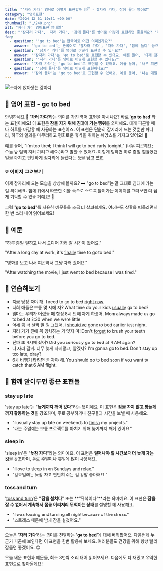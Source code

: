 ```yaml
---
title: "'자러 가다' 영어로 어떻게 표현할까 😴 - 잠자러 가다, 잠에 들다 영어로"
category: "영어표현"
date: "2024-12-31 10:51 +09:00"
thumbnail: "./240.png"
alt: "자러 가다 영어표현 썸네일"
desc: "'잠자러 가다', '자러 가다', '잠에 들다'를 영어로 어떻게 표현하면 좋을까요? '이제 잠자러 가야 해', '너무 피곤해서 자러 가고 싶어' 등의 문장을 영어로 표현하는 법을 배워봅시다. 다양한 예문을 통해서 연습하고 본인의 표현으로 만들어 보세요."
faq:
  - question: "'go to bed'는 한국어로 어떤 의미인가요?"
    answer: "'go to bed'는 한국어로 '잠자러 가다', '자러 가다', '잠에 들다' 등으로 번역될 수 있어요."
  - question: "'잠자러 가다'를 영어로 어떻게 표현할 수 있나요?"
    answer: "'잠자러 가다'는 'go to bed'로 표현할 수 있어요. 예를 들어, '이제 잠자러 가야 해'는 'I have to go to bed now'로 말할 수 있어요."
  - question: "'자러 가다'를 영어로 어떻게 표현할 수 있나요?"
    answer: "'자러 가다'는 'go to bed'로 표현할 수 있어요. 예를 들어, '너무 피곤해서 자러 가고 싶어'는 'I'm so tired, I want to go to bed'로 말할 수 있어요."
  - question: "'잠에 들다'를 영어로 어떻게 표현하나요?"
    answer: "'잠에 들다'는 'go to bed'로 표현할 수 있어요. 예를 들어, '나는 매일 밤 11시에 잠에 들어'는 'I go to bed at 11 PM every night'로 표현할 수 있어요."
---
```


![소파에 앉아있는 강아지](./240-1.jpg)

## 🌟 영어 표현 - go to bed

안녕하세요 👋 '**자러 가다**'라는 의미를 가진 영어 표현을 아시나요? 바로 '**go to bed**'라는 표현이에요! 이 표현은 **잠을 자기 위해 침대에 가는 행위**를 의미해요. 대개 피곤할 때나 하루를 마감할 때 사용하는 표현이죠. 이 표현은 단순히 잠자리에 드는 것뿐만 아니라, 하루의 일과를 마무리하고 평화로운 휴식을 취하는 뉘앙스를 가지고 있어요! 🌙

예를 들어, "I'm too tired; I think I will go to bed early tonight." (너무 피곤해요; 오늘 밤 일찍 자러 가려고 해요.)라고 말할 수 있어요. 이렇게 말하면 하루 종일 힘들었던 일을 마치고 편안하게 잠자리에 들겠다는 뜻을 담고 있죠.

### 💡 이미지 그려보기

이제 잠자리에 드는 모습을 상상해 볼까요? 🛏️ "go to bed"는 말 그대로 침대에 가는 걸 의미해요. 침대 위에서 따뜻한 이불 속으로 스르륵 들어가는 이미지를 그려보면 더 쉽게 기억할 수 있을 거예요! 🌌

그럼 "**go to bed**"를 사용한 예문들을 조금 더 살펴볼게요. 여러분도 상황을 떠올리면서 한 번 소리 내어 읽어보세요!

## 📖 예문

"하루 종일 일하고 나서 드디어 자러 갈 시간이 왔어요."

"After a long day at work, it's [finally](/blog/in-english/182.finally/) time to go to bed."

"영화를 보고 나서 피곤해서 그냥 자러 갔어요."

"After watching the movie, I just went to bed because I was tired."

## 💬 연습해보기

<ul data-interactive-list>
  <li data-interactive-item>
    <span data-toggler>지금 당장 자야 해.</span>
    <span data-answer>I need to go to bed <a href="/blog/in-english/525.right-now/">right now</a>.</span>
  </li>
  <li data-interactive-item>
    <span data-toggler>너희 애들은 보통 몇 시에 자?</span>
    <span data-answer>What time do your kids <a href="/blog/in-english/017.usually/">usually</a> go to bed?</span>
  </li>
  <li data-interactive-item>
    <span data-toggler>엄마는 우리가 어렸을 때 항상 8시 반에 자게 하셨어.</span>
    <span data-answer>Mom always made us go to bed at 8:30 when we were little.</span>
  </li>
  <li data-interactive-item>
    <span data-toggler>어제 좀 더 일찍 잘 걸 그랬어.</span>
    <span data-answer>I <a href="/blog/in-english/257.should've/">should've</a> gone to bed earlier last night.</span>
  </li>
  <li data-interactive-item>
    <span data-toggler>자러 가기 전에 꼭 양치하는 거 잊지 마!</span>
    <span data-answer>Don't <a href="/blog/in-english/023.forget/">forget</a> to brush your teeth before you go to bed.</span>
  </li>
  <li data-interactive-item>
    <span data-toggler>진짜 또 4시에 잤어?</span>
    <span data-answer>Did you seriously go to bed at 4 AM again?</span>
  </li>
  <li data-interactive-item>
    <span data-toggler>나 자러 갈게. 너무 늦게 자지말고, 알겠지?</span>
    <span data-answer>I'm gonna go to bed. Don't stay up too late, okay?</span>
  </li>
  <li data-interactive-item>
    <span data-toggler>6시 비행기 타려면 곧 자야 해.</span>
    <span data-answer>You should go to bed soon if you want to catch that 6 AM flight.</span>
  </li>
</ul>

## 🤝 함께 알아두면 좋은 표현들

### stay up late

'stay up late'는 "**늦게까지 깨어 있다**"라는 뜻이에요. 이 표현은 **잠을 자지 않고 밤늦게까지 활동하는 것**을 강조하며, 주로 공부하거나 친구들과 시간을 보낼 때 사용해요.

- "I usually stay up late on weekends to [finish](/blog/in-english/295.finish/) my projects."
- "나는 주말에는 보통 프로젝트를 마치기 위해 늦게까지 깨어 있어요."

### sleep in

'sleep in'은 "**늦잠 자다**"라는 의미예요. 이 표현은 **일어나야 할 시간보다 더 늦게 자는 것**을 강조하며, 주로 주말이나 휴일에 많이 사용해요.

- "I love to sleep in on Sundays and relax."
- "일요일에는 늦잠 자고 편안히 쉬는 걸 정말 좋아해요."

### toss and turn

'[toss and turn](/blog/in-english/243.toss-and-turn/)'은 **"잠을 설치다"** 또는 **"뒤척이다"**라는 의미예요. 이 표현은 **잠을 잘 수 없어서 계속해서 몸을 이리저리 뒤척이는 상태**를 설명할 때 사용해요.

- "I was tossing and turning all night because of the stress."
- "스트레스 때문에 밤새 잠을 설쳤어요."

---

오늘은 '**자러 가다**'라는 의미를 전달하는 '**go to bed**'에 대해 배워봤어요. 다음번에 누군가 피곤해 보인다면 이 표현을 한번 활용해 보세요. 여러분들도 건강을 위해 항상 빨리 잠들면 좋겠어요. 😊

오늘 배운 표현과 예문들, 최소 3번씩 소리 내어 읽어보세요. 다음에도 더 재밌고 유익한 표현으로 찾아올게요!
